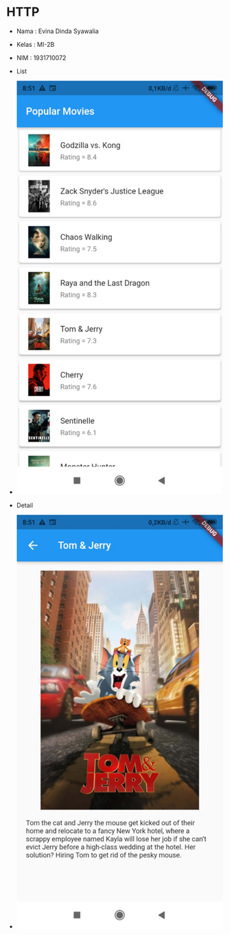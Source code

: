 # HTTP


- Nama : Evina Dinda Syawalia
- Kelas : MI-2B
- NIM : 1931710072

- List
-  ![gambar 1](image/img1.jpeg)
- Detail
- ![gambar 2](image/img2.jpeg)
